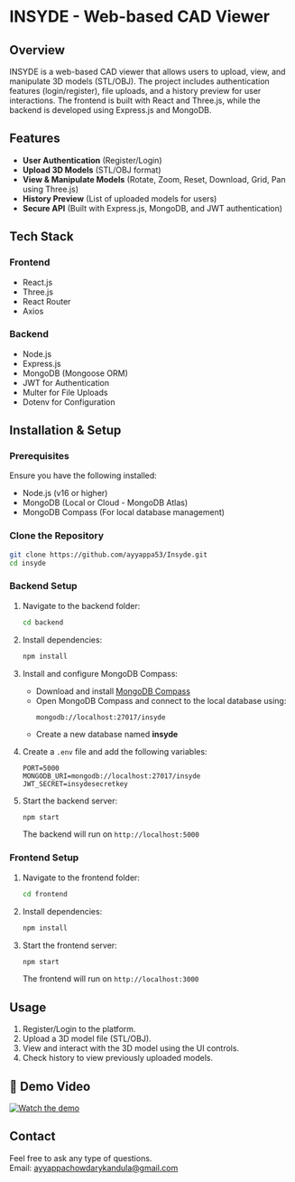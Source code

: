 # INSYDE - Web-based CAD Viewer  

## Overview  

INSYDE is a web-based CAD viewer that allows users to upload, view, and manipulate 3D models (STL/OBJ). The project includes authentication features (login/register), file uploads, and a history preview for user interactions. The frontend is built with React and Three.js, while the backend is developed using Express.js and MongoDB.  

## Features  

- **User Authentication** (Register/Login)  
- **Upload 3D Models** (STL/OBJ format)  
- **View & Manipulate Models** (Rotate, Zoom, Reset, Download, Grid, Pan using Three.js)  
- **History Preview** (List of uploaded models for users)  
- **Secure API** (Built with Express.js, MongoDB, and JWT authentication)  

## Tech Stack  

### Frontend  
- React.js  
- Three.js  
- React Router  
- Axios  

### Backend  
- Node.js  
- Express.js  
- MongoDB (Mongoose ORM)  
- JWT for Authentication  
- Multer for File Uploads  
- Dotenv for Configuration  

## Installation & Setup  

### Prerequisites  

Ensure you have the following installed:  

- Node.js (v16 or higher)  
- MongoDB (Local or Cloud - MongoDB Atlas)  
- MongoDB Compass (For local database management)  

### Clone the Repository  

```sh
git clone https://github.com/ayyappa53/Insyde.git
cd insyde
```  

### Backend Setup  

1. Navigate to the backend folder:  
   ```sh
   cd backend
   ```  
2. Install dependencies:  
   ```sh
   npm install
   ```  
3. Install and configure MongoDB Compass:  
   - Download and install [MongoDB Compass](https://www.mongodb.com/try/download/compass)  
   - Open MongoDB Compass and connect to the local database using:  
     ```
     mongodb://localhost:27017/insyde
     ```
   - Create a new database named **insyde**  

4. Create a `.env` file and add the following variables:  
   ```env
   PORT=5000
   MONGODB_URI=mongodb://localhost:27017/insyde
   JWT_SECRET=insydesecretkey
   ```
   
6. Start the backend server:  
   ```sh
   npm start
   ```  
   The backend will run on `http://localhost:5000`  

### Frontend Setup  

1. Navigate to the frontend folder:  
   ```sh
   cd frontend
   ```  
2. Install dependencies:  
   ```sh
   npm install
   ```  
3. Start the frontend server:  
   ```sh
   npm start
   ```  
   The frontend will run on `http://localhost:3000`  

## Usage  

1. Register/Login to the platform.  
2. Upload a 3D model file (STL/OBJ).  
3. View and interact with the 3D model using the UI controls.  
4. Check history to view previously uploaded models.  
 
## 🎥 Demo Video  
[![Watch the demo](https://github.com/user-attachments/assets/d50cddff-4daf-4afc-a1d7-36ddce997ea8)](https://drive.google.com/file/d/1V6rTUdr0KTGZW5y7vZY_koL0tgrsIuXS/view?usp=sharing)


## Contact  

Feel free to ask any type of questions.  
Email: [ayyappachowdarykandula@gmail.com](mailto:ayyappachowdarykandula@gmail.com)  
